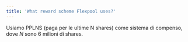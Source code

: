 ```yaml
---
title: 'What reward scheme Flexpool uses?'
---
```


Usiamo PPLNS (paga per le ultime N shares) come sistema di compenso, dove _N_ sono 6 milioni di shares.

